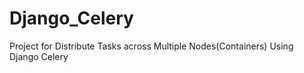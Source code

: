# Django_Celery
Project for Distribute Tasks across Multiple Nodes(Containers) Using Django Celery 
